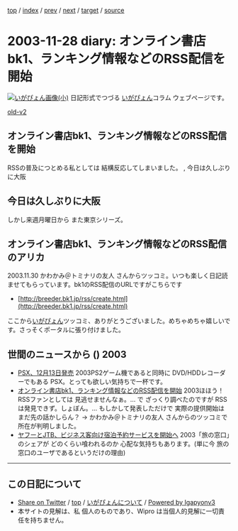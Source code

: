 [top](../index.html) 
 / [index](index.html) 
 / [prev](ig031127.html) 
 / [next](ig031130.html) 
 / [target](https://igapyon.github.io/diary/2003/ig031128.html) 
 / [source](https://github.com/igapyon/diary/blob/master/2003/ig031128.src.md) 

2003-11-28 diary: オンライン書店bk1、ランキング情報などのRSS配信を開始
=====================================================================================================
[![いがぴょん画像(小)](https://igapyon.github.io/diary/images/iga200306s.jpg "いがぴょん")](https://igapyon.github.io/diary/memo/memoigapyon.html) 日記形式でつづる [いがぴょん](https://igapyon.github.io/diary/memo/memoigapyon.html)コラム ウェブページです。

[old-v2](ig031128-orig.html)

## オンライン書店bk1、ランキング情報などのRSS配信を開始

RSSの普及につとめる私としては 結構反応してしまいました。 , 今日は久しぶりに大阪


## 今日は久しぶりに大阪

しかし来週月曜日から また東京シリーズ。

## オンライン書店bk1、ランキング情報などのRSS配信のアリカ

2003.11.30 かわかみ＠トミナリの友人 さんからツッコミ。いつも楽しく日記読ませてもらっています。bk1のRSS配信のURLですがこちらです

* [http://breeder.bk1.jp/rss/create.html](http://breeder.bk1.jp/rss/create.html)

ここから[いがぴょん](http://www.igapyon.jp/igapyon/diary/memo/memoigapyon.html)ツッコミ、ありがとうございました。めちゃめちゃ嬉しいです。さっそくポータルに張り付けました。

## 世間のニュースから () 2003

* [PSX、12月13日発売](http://www.zdnet.co.jp/news/0311/27/njbt_03.html)  2003PS2ゲーム機であると同時に DVD/HDDレコーダーでもある PSX。とっても欲しい気持ちで一杯です。
* [オンライン書店bk1、ランキング情報などのRSS配信を開始](http://japan.cnet.com/news/ebiz/story/0,2000047658,20062273,00.htm)  2003ほほう！ RSSファンとしては 見逃せませんなぁ。… で ざっくり調べたのですが RSSは発見できず。しょぼん。… もしかして発表しただけで 実際の提供開始は まだ先の話かしらん？ → かわかみ＠トミナリの友人 さんからのツッコミで所在が判明しました。
* [ヤフーとJTB、ビジネス客向け宿泊予約サービスを開始へ](http://www.zdnet.co.jp/news/0311/27/njbt_06.html)  2003「旅の窓口」のシェアが どのくらい喰われるのか 心配な気持ちもあります。(単に今 旅の窓口のユーザであるというだけの理由)


----------------------------------------------------------------------------------------------------

## この日記について

* [Share on Twitter](https://twitter.com/intent/tweet?hashtags=igapyon%2Cdiary%2C%E3%81%84%E3%81%8C%E3%81%B4%E3%82%87%E3%82%93&text=%E3%82%AA%E3%83%B3%E3%83%A9%E3%82%A4%E3%83%B3%E6%9B%B8%E5%BA%97bk1%E3%80%81%E3%83%A9%E3%83%B3%E3%82%AD%E3%83%B3%E3%82%B0%E6%83%85%E5%A0%B1%E3%81%AA%E3%81%A9%E3%81%AERSS%E9%85%8D%E4%BF%A1%E3%82%92%E9%96%8B%E5%A7%8B&url=https%3A%2F%2Figapyon.github.io%2Fdiary%2F2003%2Fig031128.html) / [top](../index.html) / [いがぴょんについて](https://igapyon.github.io/diary/memo/memoigapyon.html) / [Powered by Igapyonv3](https://github.com/igapyon/igapyonv3)
* 本サイトの見解は、私 個人のものであり、Wipro は当個人的見解に一切責任を持ちません。 
